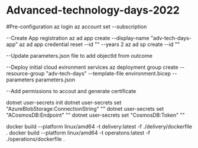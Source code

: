 
# Advanced-technology-days-2022

#Pre-configuration
az login
az account set --subscription <name or id>


--Create App registration
az ad app create --display-name "adv-tech-days-app"
az ad app credential reset --id "<app id>" --years 2
az ad sp create --id "<app id>"

--Update parameters.json file to add objectId from outcome

--Deploy initial cloud evironment services
az deployment group create --resource-group "adv-tech-days" --template-file environment.bicep --parameters parameters.json

--Add permissions to accout and generate certificate

dotnet user-secrets init
dotnet user-secrets set "AzureBlobStorage:ConnectionString" "<Connection String>"
dotnet user-secrets set "ACosmosDB:Endpoint" "<Connection String>"
dotnet user-secrets set "CosmosDB:Token" "<Connection String>"

docker build --platform linux/amd64 -t delivery:latest -f ./delivery/dockerfile .
docker build --platform linux/amd64 -t operatons:latest -f ./operations/dockerfile .
